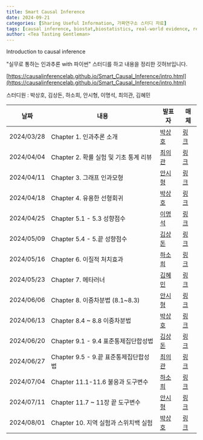 ```yaml
---
title: Smart Causal Inference
date: 2024-09-21
categories: [Sharing Useful Information, 가짜연구소 스터디 자료]
tags: [causal inference, biostat,biostatistics, real-world evidence, real-world data]     # TAG names should always be lowercase
author: <Tea Tasting Gentleman>
---
```


Introduction to causal inference

"실무로 통하는 인과추론 with 파이썬" 스터디를 하고 내용을 정리한 깃허브입니다.

[https://causalinferencelab.github.io/Smart_Causal_Inference/intro.html](https://causalinferencelab.github.io/Smart_Causal_Inference/intro.html)

스터디원 : 박상호, 김상돈, 하소희, 안시형, 이명석, 최의관, 김혜민

| 날짜 | 내용 | 발표자 | 매체 | 
| ----- | ----- | -------- | ----- |
| 2024/03/28 | Chapter 1. 인과추론 소개  | [박상호](https://www.linkedin.com/in/sangho-park-4220aa22a/) | [링크](https://causalinferencelab.github.io/Smart_Causal_Inference/docs/Chapter1.html) | 
| 2024/04/04 | Chapter 2. 확률 실험 및 기초 통계 리뷰  | [최의관](https://www.linkedin.com/in/euikwan/) | [링크](https://causalinferencelab.github.io/Smart_Causal_Inference/docs/Chapter2.html) | 
| 2024/04/11 | Chapter 3. 그래프 인과모형 | [안시형](https://www.linkedin.com/in/debuglog) | [링크](https://causalinferencelab.github.io/Smart_Causal_Inference/docs/Chapter3.html) | 
| 2024/04/18 | Chapter 4. 유용한 선형회귀 | [박상호](https://www.linkedin.com/in/sangho-park-4220aa22a/) | [링크](https://causalinferencelab.github.io/Smart_Causal_Inference/docs/Chapter4.html) | 
| 2024/04/25 | Chapter 5.1 - 5.3 성향점수 | [이명석](https://www.linkedin.com/in/ims0529/) | [링크](https://causalinferencelab.github.io/Smart_Causal_Inference/docs/Chapter5_1.html) | 
| 2024/05/09 | Chapter 5.4 - 5.끝 성향점수 | [김상돈](https://www.linkedin.com/in/%EC%83%81%EB%8F%88-%EA%B9%80-b89985199/) | [링크](https://causalinferencelab.github.io/Smart_Causal_Inference/docs/Chapter5_2.html) | 
| 2024/05/16 | Chapter 6. 이질적 처치효과 | [하소희](https://www.linkedin.com/in/sohee-da) | [링크](https://causalinferencelab.github.io/Smart_Causal_Inference/docs/Chapter6.html) | 
| 2024/05/23 | Chapter 7. 메타러너 | [김혜민](https://www.linkedin.com/in/hyemin-king) | [링크](https://causalinferencelab.github.io/Smart_Causal_Inference/docs/Chapter7.html) | 
| 2024/06/06 | Chapter 8. 이중차분법 (8.1~8.3) | [안시형](https://www.linkedin.com/in/debuglog) | [링크](https://causalinferencelab.github.io/Smart_Causal_Inference/docs/Chapter8_1.html) | 
| 2024/06/13 | Chapter 8.4 ~ 8.8 이중차분법 | [박상호](https://www.linkedin.com/in/sangho-park-4220aa22a/) | [링크](https://causalinferencelab.github.io/Smart_Causal_Inference/docs/Chapter8_2.html) | 
| 2024/06/20 | Chapter 9.1 - 9.4 표준통제집단합성법 | [김상돈](https://www.linkedin.com/in/%EC%83%81%EB%8F%88-%EA%B9%80-b89985199/) | [링크](https://causalinferencelab.github.io/Smart_Causal_Inference/docs/Chapter9_1.html) | 
| 2024/06/27 | Chapter 9.5 - 9.끝 표준통제집단합성법| [최의관](https://www.linkedin.com/in/euikwan) | [링크](https://causalinferencelab.github.io/Smart_Causal_Inference/docs/Chapter9_2.html) | 
| 2024/07/04 | Chapter 11.1-11.6 불응과 도구변수 | [하소희](https://www.linkedin.com/in/sohee-da) | [링크](https://causalinferencelab.github.io/Smart_Causal_Inference/docs/Chapter11_1.html) | 
| 2024/07/11 | Chapter 11.7 ~ 11장 끝 도구변수 | [안시형](https://www.linkedin.com/in/debuglog) | [링크](https://causalinferencelab.github.io/Smart_Causal_Inference/docs/Chapter11_2.html) | 
| 2024/08/01 | Chapter 10. 지역 실험과 스위치백 실험 | [박상호](https://www.linkedin.com/in/sangho-park-4220aa22a/) | [링크](https://causalinferencelab.github.io/Smart_Causal_Inference/docs/Chapter10.html)| 


